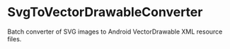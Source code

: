 # SvgToVectorDrawableConverter
Batch converter of SVG images to Android VectorDrawable XML resource files.
